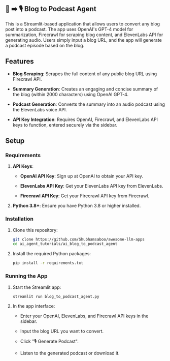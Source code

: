## 📰 ➡️ 🎙️ Blog to Podcast Agent
This is a Streamlit-based application that allows users to convert any blog post into a podcast. The app uses OpenAI's GPT-4 model for summarization, Firecrawl for scraping blog content, and ElevenLabs API for generating audio. Users simply input a blog URL, and the app will generate a podcast episode based on the blog.

## Features

- **Blog Scraping**: Scrapes the full content of any public blog URL using Firecrawl API.

- **Summary Generation**: Creates an engaging and concise summary of the blog (within 2000 characters) using OpenAI GPT-4.

- **Podcast Generation**: Converts the summary into an audio podcast using the ElevenLabs voice API.

- **API Key Integration**: Requires OpenAI, Firecrawl, and ElevenLabs API keys to function, entered securely via the sidebar.

## Setup

### Requirements 

1. **API Keys**:
    - **OpenAI API Key**: Sign up at OpenAI to obtain your API key.

    - **ElevenLabs API Key**: Get your ElevenLabs API key from ElevenLabs.

    - **Firecrawl API Key**: Get your Firecrawl API key from Firecrawl.

2. **Python 3.8+**: Ensure you have Python 3.8 or higher installed.

### Installation
1. Clone this repository:
   ```bash
   git clone https://github.com/Shubhamsaboo/awesome-llm-apps
   cd ai_agent_tutorials/ai_blog_to_podcast_agent
   ```

2. Install the required Python packages:
   ```bash
   pip install -r requirements.txt
   ```
### Running the App

1. Start the Streamlit app:
   ```bash
   streamlit run blog_to_podcast_agent.py
   ```

2. In the app interface:
    - Enter your OpenAI, ElevenLabs, and Firecrawl API keys in the sidebar.

    - Input the blog URL you want to convert.

    - Click "🎙️ Generate Podcast".

    - Listen to the generated podcast or download it.